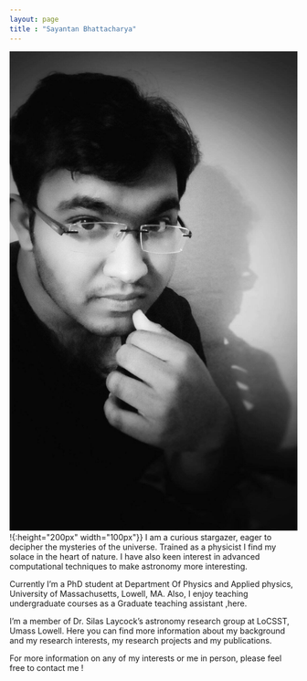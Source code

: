 ```yaml
---
layout: page
title : "Sayantan Bhattacharya"
---
```

![title](/assets/1.jpg)
!{:height="200px" width="100px"}}
 I am a curious stargazer, eager to decipher the mysteries of the universe. Trained as a physicist I find my solace in the heart of nature. I have also keen interest in advanced computational techniques to make astronomy more interesting. 

  Currently I’m a PhD student at Department Of Physics and Applied physics, University of Massachusetts, Lowell, MA. Also, I enjoy teaching undergraduate courses as a Graduate teaching assistant ,here.

  I’m a member of Dr. Silas Laycock’s astronomy research group at LoCSST, Umass Lowell. Here you can find more information about my background and my research interests, my research projects and my publications.

For more information on any of my interests or me in person, please feel free to contact me !

